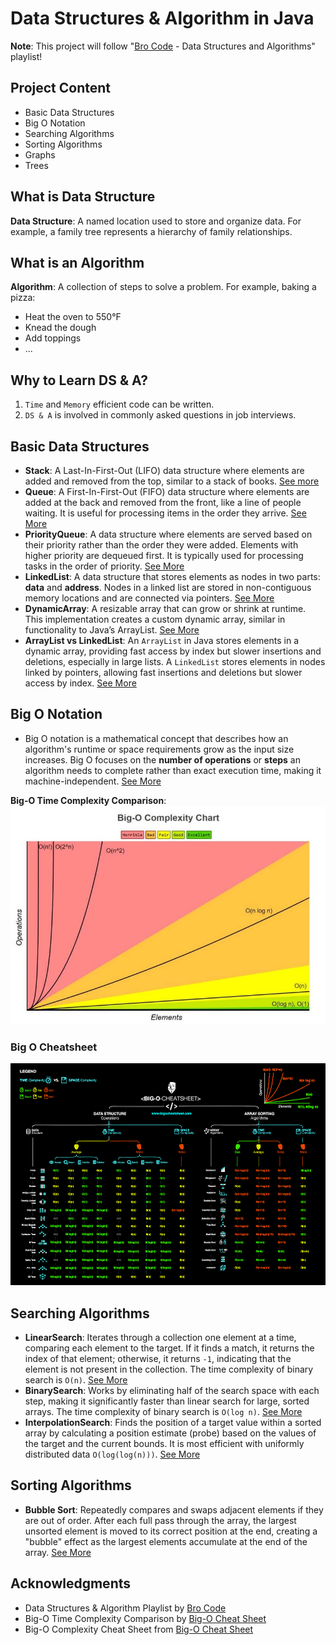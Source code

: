 # Data Structures & Algorithm in Java

**Note**: This project will follow "[Bro Code](https://www.youtube.com/@BroCodez) - Data Structures and Algorithms" playlist!

## Project Content
- Basic Data Structures
- Big O Notation
- Searching Algorithms
- Sorting Algorithms
- Graphs
- Trees

## What is Data Structure
**Data Structure**: A named location used to store and organize data. For example, a family tree represents a hierarchy of family relationships.

## What is an Algorithm

**Algorithm**: A collection of steps to solve a problem. For example, baking a pizza:
- Heat the oven to 550&deg;F
- Knead the dough
- Add toppings
- ...

## Why to Learn DS & A?
1. `Time` and `Memory` efficient code can be written.
2. `DS & A` is involved in commonly asked questions in job interviews. 

## Basic Data Structures

- **Stack**: A Last-In-First-Out (LIFO) data structure where elements are added and removed from the top, similar to a stack of books. [See more](./src/DataStructures/stacks/STACK.md)
- **Queue**: A First-In-First-Out (FIFO) data structure where elements are added at the back and removed from the front, like a line of people waiting. It is useful for processing items in the order they arrive. [See More](./src/DataStructures/queues/QUEUE.md)
- **PriorityQueue**: A data structure where elements are served based on their priority rather than the order they were added. Elements with higher priority are dequeued first. It is typically used for processing tasks in the order of priority. [See More](./src/DataStructures/priorityQueues/PRIORITYQUEUE.md)
- **LinkedList**: A data structure that stores elements as nodes in two parts: **data** and **address**. Nodes in a linked list are stored in non-contiguous memory locations and are connected via pointers. [See More](./src/DataStructures/linkedLists/LINKEDLIST.md)
- **DynamicArray**: A resizable array that can grow or shrink at runtime. This implementation creates a custom dynamic array, similar in functionality to Java’s ArrayList. [See More](./src/DataStructures/dynamicArrays/DYNAMICARRAY.md)
- **ArrayList vs LinkedList**: An `ArrayList` in Java stores elements in a dynamic array, providing fast access by index but slower insertions and deletions, especially in large lists. A `LinkedList` stores elements in nodes linked by pointers, allowing fast insertions and deletions but slower access by index. [See More](./src/DataStructures/arraylistVsLinkedlist/COMPARISON.md)

## Big O Notation

- Big O notation is a mathematical concept that describes how an algorithm's runtime or space requirements grow as the input size increases. Big O focuses on the **number of operations** or **steps** an algorithm needs to complete rather than exact execution time, making it machine-independent. [See More](./src/bigO/BIGO.md)

**Big-O Time Complexity Comparison**:
![Big-O Time Complexity Comparison](./images/Big-O-Complexity-Comparison.jpeg)

### Big O Cheatsheet

![Big-O Complexity Cheatsheet](./images/big-o-cheat-sheet-poster.png)

## Searching Algorithms

- **LinearSearch**: Iterates through a collection one element at a time, comparing each element to the target. If it finds a match, it returns the index of that element; otherwise, it returns `-1`, indicating that the element is not present in the collection. The time complexity of binary search is `O(n)`. [See More](./src/SearchAlgorithms/linearSearch/LINEARSEARCH.md)
- **BinarySearch**: Works by eliminating half of the search space with each step, making it significantly faster than linear search for large, sorted arrays. The time complexity of binary search is `O(log n)`. [See More](./src/SearchAlgorithms/binarySearch/BINARYSEARCH.md)
- **InterpolationSearch**: Finds the position of a target value within a sorted array by calculating a position estimate (probe) based on the values of the target and the current bounds. It is most efficient with uniformly distributed data `O(log(log(n)))`. [See More](./src/SearchAlgorithms/interpolationSearch/INTERPOLATION.md)

## Sorting Algorithms

- **Bubble Sort**: Repeatedly compares and swaps adjacent elements if they are out of order. After each full pass through the array, the largest unsorted element is moved to its correct position at the end, creating a "bubble" effect as the largest elements accumulate at the end of the array. [See More](./src/SortAlgorithms/bubbleSort/BUBBLESORT.md)

## Acknowledgments

- Data Structures & Algorithm Playlist by [Bro Code](https://www.youtube.com/@BroCodez)
- Big-O Time Complexity Comparison by [Big-O Cheat Sheet](https://www.bigocheatsheet.com/)
- Big-O Complexity Cheat Sheet from [Big-O Cheat Sheet](https://www.bigocheatsheet.com/)
